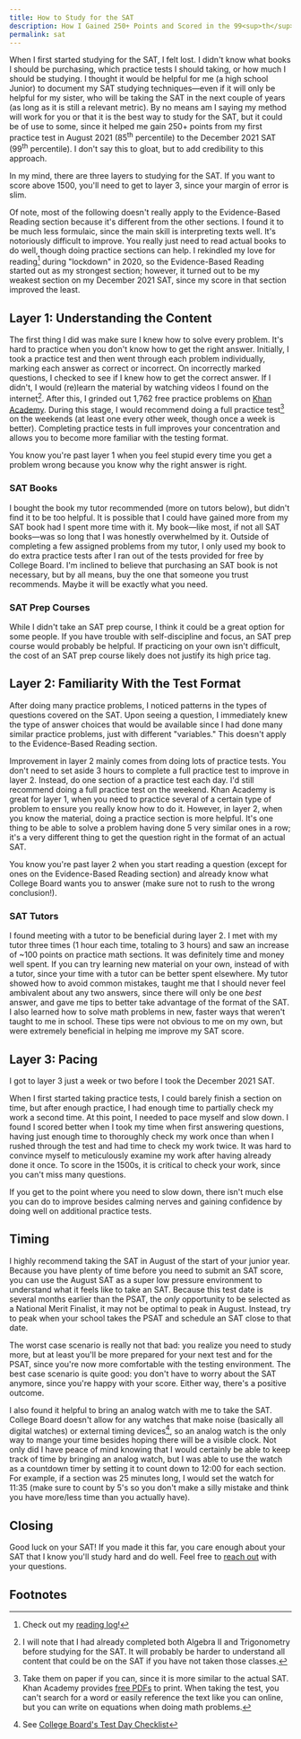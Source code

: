 ```yaml
---
title: How to Study for the SAT
description: How I Gained 250+ Points and Scored in the 99<sup>th</sup> Percentile
permalink: sat
---
```

When I first started studying for the SAT, I felt lost. I didn't know what books I should be purchasing, which practice tests I should taking, or how much I should be studying. I thought it would be helpful for me (a high school Junior) to document my SAT studying techniques—even if it will only be helpful for my sister, who will be taking the SAT in the next couple of years (as long as it is still a relevant metric). By no means am I saying my method will work for you or that it is the best way to study for the SAT, but it could be of use to some, since it helped me gain 250+ points from my first practice test in August 2021 (85<sup>th</sup> percentile) to the December 2021 SAT (99<sup>th</sup> percentile). I don't say this to gloat, but to add credibility to this approach.

In my mind, there are three layers to studying for the SAT. If you want to score above 1500, you'll need to get to layer 3, since your margin of error is slim.

Of note, most of the following doesn't really apply to the Evidence-Based Reading section because it's different from the other sections. I found it to be much less formulaic, since the main skill is interpreting texts well. It's notoriously difficult to improve. You really just need to read actual books to do well, though doing practice sections can help. I rekindled my love for reading[^1] during "lockdown" in 2020, so the Evidence-Based Reading started out as my strongest section; however, it turned out to be my weakest section on my December 2021 SAT, since my score in that section improved the least.

## Layer 1: Understanding the Content

The first thing I did was make sure I knew how to solve every problem. It's hard to practice when you don't know how to get the right answer. Initially, I took a practice test and then went through each problem individually, marking each answer as correct or incorrect. On incorrectly marked questions, I checked to see if I knew how to get the correct answer. If I didn't, I would (re)learn the material by watching videos I found on the internet[^2]. After this, I grinded out 1,762 free practice problems on [Khan Academy](https://www.khanacademy.org/sat). During this stage, I would recommend doing a full practice test[^3] on the weekends (at least one every other week, though once a week is better). Completing practice tests in full improves your concentration and allows you to become more familiar with the testing format.

You know you're past layer 1 when you feel stupid every time you get a problem wrong because you know why the right answer is right.

### SAT Books

I bought the book my tutor recommended (more on tutors below), but didn't find it to be too helpful. It is possible that I could have gained more from my SAT book had I spent more time with it. My book—like most, if not all SAT books—was so long that I was honestly overwhelmed by it. Outside of completing a few assigned problems from my tutor, I only used my book to do extra practice tests after I ran out of the tests provided for free by College Board. I'm inclined to believe that purchasing an SAT book is not necessary, but by all means, buy the one that someone you trust recommends. Maybe it will be exactly what you need.

### SAT Prep Courses

While I didn't take an SAT prep course, I think it could be a great option for some people. If you have trouble with self-discipline and focus, an SAT prep course would probably be helpful. If practicing on your own isn't difficult, the cost of an SAT prep course likely does not justify its high price tag.

## Layer 2: Familiarity With the Test Format

After doing many practice problems, I noticed patterns in the types of questions covered on the SAT. Upon seeing a question, I immediately knew the type of answer choices that would be available since I had done many similar practice problems, just with different "variables." This doesn't apply to the Evidence-Based Reading section.

Improvement in layer 2 mainly comes from doing lots of practice tests. You don't need to set aside 3 hours to complete a full practice test to improve in layer 2. Instead, do one section of a practice test each day. I'd still recommend doing a full practice test on the weekend. Khan Academy is great for layer 1, when you need to practice several of a certain type of problem to ensure you really know how to do it. However, in layer 2, when you know the material, doing a practice section is more helpful. It's one thing to be able to solve a problem having done 5 very similar ones in a row; it's a very different thing to get the question right in the format of an actual SAT.

You know you're past layer 2 when you start reading a question (except for ones on the Evidence-Based Reading section) and already know what College Board wants you to answer (make sure not to rush to the wrong conclusion!).

### SAT Tutors

I found meeting with a tutor to be beneficial during layer 2. I met with my tutor three times (1 hour each time, totaling to 3 hours) and saw an increase of ~100 points on practice math sections. It was definitely time and money well spent. If you can try learning new material on your own, instead of with a tutor, since your time with a tutor can be better spent elsewhere. My tutor showed how to avoid common mistakes, taught me that I should never feel ambivalent about any two answers, since there will only be one _best_ answer, and gave me tips to better take advantage of the format of the SAT. I also learned how to solve math problems in new, faster ways that weren't taught to me in school. These tips were not obvious to me on my own, but were extremely beneficial in helping me improve my SAT score.

## Layer 3: Pacing

I got to layer 3 just a week or two before I took the December 2021 SAT.

When I first started taking practice tests, I could barely finish a section on time, but after enough practice, I had enough time to partially check my work a second time. At this point, I needed to pace myself and slow down. I found I scored better when I took my time when first answering questions, having just enough time to thoroughly check my work once than when I rushed through the test and had time to check my work twice. It was hard to convince myself to meticulously examine my work after having already done it once. To score in the 1500s, it is critical to check your work, since you can't miss many questions.

If you get to the point where you need to slow down, there isn't much else you can do to improve besides calming nerves and gaining confidence by doing well on additional practice tests.

## Timing

I highly recommend taking the SAT in August of the start of your junior year. Because you have plenty of time before you need to submit an SAT score, you can use the August SAT as a super low pressure environment to understand what it feels like to take an SAT. Because this test date is several months earlier than the PSAT, the _only_ opportunity to be selected as a National Merit Finalist, it may not be optimal to peak in August. Instead, try to peak when your school takes the PSAT and schedule an SAT close to that date.

The worst case scenario is really not that bad: you realize you need to study more, but at least you'll be more prepared for your next test and for the PSAT, since you're now more comfortable with the testing environment. The best case scenario is quite good: you don't have to worry about the SAT anymore, since you're happy with your score. Either way, there's a positive outcome.

I also found it helpful to bring an analog watch with me to take the SAT. College Board doesn't allow for any watches that make noise (basically all digital watches) or external timing devices[^4], so an analog watch is the only way to mange your time besides hoping there will be a visible clock. Not only did I have peace of mind knowing that I would certainly be able to keep track of time by bringing an analog watch, but I was able to use the watch as a countdown timer by setting it to count down to 12:00 for each section. For example, if a section was 25 minutes long, I would set the watch for 11:35 (make sure to count by 5's so you don't make a silly mistake and think you have more/less time than you actually have).

## Closing

Good luck on your SAT! If you made it this far, you care enough about your SAT that I know you'll study hard and do well. Feel free to [reach out](/contact) with your questions.

## Footnotes

[^1]: Check out my [reading log](/books)!
[^2]: I will note that I had already completed both Algebra II and Trigonometry before studying for the SAT. It will probably be harder to understand all content that could be on the SAT if you have not taken those classes.
[^3]: Take them on paper if you can, since it is more similar to the actual SAT. Khan Academy provides [free PDFs](https://www.khanacademy.org/test-prep/sat/full-length-sat-1/paper-sat-tests/a/full-length-sats-to-take-on-paper) to print. When taking the test, you can't search for a word or easily reference the text like you can online, but you can write on equations when doing math problems.
[^4]: See [College Board's Test Day Checklist](https://collegereadiness.collegeboard.org/sat/taking-the-test/test-day-checklist)
